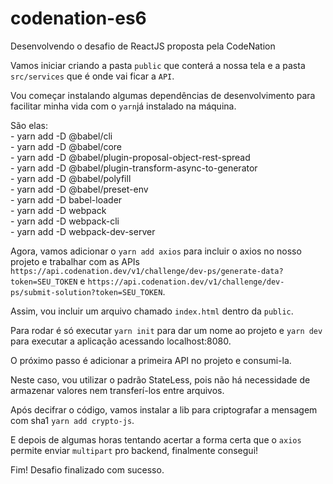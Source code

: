 # codenation-es6
Desenvolvendo o desafio de ReactJS proposta pela CodeNation

Vamos iniciar criando a pasta `public` que conterá a nossa tela e a pasta `src/services` que é onde vai ficar a `API`.

Vou começar instalando algumas dependências de desenvolvimento para facilitar minha vida com o `yarn`já instalado na máquina.

São elas:<br />
    - yarn add -D @babel/cli<br />
    - yarn add -D @babel/core<br />
    - yarn add -D @babel/plugin-proposal-object-rest-spread<br />
    - yarn add -D @babel/plugin-transform-async-to-generator<br />
    - yarn add -D @babel/polyfill<br />
    - yarn add -D @babel/preset-env<br />
    - yarn add -D babel-loader<br />
    - yarn add -D webpack<br />
    - yarn add -D webpack-cli<br />
    - yarn add -D webpack-dev-server<br />

Agora, vamos adicionar o `yarn add axios` para incluir o axios no nosso projeto e trabalhar com as APIs `https://api.codenation.dev/v1/challenge/dev-ps/generate-data?token=SEU_TOKEN` e `https://api.codenation.dev/v1/challenge/dev-ps/submit-solution?token=SEU_TOKEN`.

Assim, vou incluir um arquivo chamado `index.html` dentro da `public`.

Para rodar é só executar `yarn init` para dar um nome ao projeto e `yarn dev` para executar a aplicação acessando localhost:8080.

O próximo passo é adicionar a primeira API no projeto e consumi-la.

Neste caso, vou utilizar o padrão StateLess, pois não há necessidade de armazenar valores nem transferí-los entre arquivos.

Após decifrar o código, vamos instalar a lib para criptografar a mensagem com sha1 `yarn add crypto-js`.

E depois de algumas horas tentando acertar a forma certa que o `axios` permite enviar `multipart` pro backend, finalmente consegui!

Fim! Desafio finalizado com sucesso.